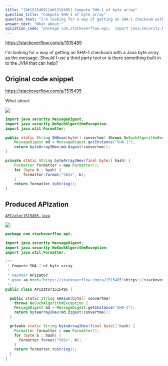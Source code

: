 ```yaml
---
title: "[Q#1515489][A#1515495] Compute SHA-1 of byte array"
question_title: "Compute SHA-1 of byte array"
question_text: "I'm looking for a way of getting an SHA-1 checksum with a Java byte array as the message. Should I use a third party tool or is there something built in to the JVM that can help?"
answer_text: "What about:"
apization_code: "package com.stackoverflow.api;  import java.security.MessageDigest; import java.security.NoSuchAlgorithmException; import java.util.Formatter;  /**  * Compute SHA-1 of byte array  *  * @author APIzator  * @see <a href=\"https://stackoverflow.com/a/1515495\">https://stackoverflow.com/a/1515495</a>  */ public class APIzator1515495 {    public static String SHAsum(byte[] convertme)     throws NoSuchAlgorithmException {     MessageDigest md = MessageDigest.getInstance(\"SHA-1\");     return byteArray2Hex(md.digest(convertme));   }    private static String byteArray2Hex(final byte[] hash) {     Formatter formatter = new Formatter();     for (byte b : hash) {       formatter.format(\"%02x\", b);     }     return formatter.toString();   } }"
---
```


https://stackoverflow.com/q/1515489

I&#x27;m looking for a way of getting an SHA-1 checksum with a Java byte array as the message.
Should I use a third party tool or is there something built in to the JVM that can help?



## Original code snippet

https://stackoverflow.com/a/1515495

What about:

<div class="code-logo"><img src="/stackoverflow.png" /></div>

```java
import java.security.MessageDigest;
import java.security.NoSuchAlgorithmException;
import java.util.Formatter;

public static String SHAsum(byte[] convertme) throws NoSuchAlgorithmException{
    MessageDigest md = MessageDigest.getInstance("SHA-1"); 
    return byteArray2Hex(md.digest(convertme));
}

private static String byteArray2Hex(final byte[] hash) {
    Formatter formatter = new Formatter();
    for (byte b : hash) {
        formatter.format("%02x", b);
    }
    return formatter.toString();
}
```

## Produced APIzation

[`APIzator1515495.java`](https://github.com/pasqualesalza/apization/raw/main/data/search/APIzator1515495.java)

<div class="code-logo"><img src="/apizator.png" /></div>

```java
package com.stackoverflow.api;

import java.security.MessageDigest;
import java.security.NoSuchAlgorithmException;
import java.util.Formatter;

/**
 * Compute SHA-1 of byte array
 *
 * @author APIzator
 * @see <a href="https://stackoverflow.com/a/1515495">https://stackoverflow.com/a/1515495</a>
 */
public class APIzator1515495 {

  public static String SHAsum(byte[] convertme)
    throws NoSuchAlgorithmException {
    MessageDigest md = MessageDigest.getInstance("SHA-1");
    return byteArray2Hex(md.digest(convertme));
  }

  private static String byteArray2Hex(final byte[] hash) {
    Formatter formatter = new Formatter();
    for (byte b : hash) {
      formatter.format("%02x", b);
    }
    return formatter.toString();
  }
}

```